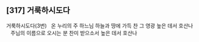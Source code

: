 ## [317] 거룩하시도다

거룩하시도다(3번)  
온 누리의 주 하느님 하늘과 땅에 가득 찬 그 영광 높은 데서 호산나   
주님의 이름으로 오시는 분 찬미 받으소서 높은 데서 호산나
